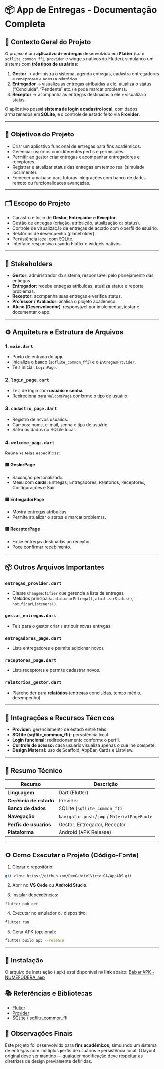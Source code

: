 # 📦 App de Entregas - Documentação Completa

## 🧭 Contexto Geral do Projeto

O projeto é um **aplicativo de entregas** desenvolvido em **Flutter** (com `sqflite_common_ffi`, `provider` e widgets nativos do Flutter), simulando um sistema com **três tipos de usuários**:

1. **Gestor** → administra o sistema, agenda entregas, cadastra entregadores e receptores e acessa relatórios.
2. **Entregador** → visualiza as entregas atribuídas a ele, atualiza o status (“Concluída”, “Pendente” etc.) e pode marcar problemas.
3. **Receptor** → acompanha as entregas destinadas a ele e visualiza o status.

O aplicativo possui **sistema de login e cadastro local**, com dados armazenados em **SQLite**, e o controle de estado feito via **Provider**.

---

## 🎯 Objetivos do Projeto

- Criar um aplicativo funcional de entregas para fins acadêmicos.
- Gerenciar usuários com diferentes perfis e permissões.
- Permitir ao gestor criar entregas e acompanhar entregadores e receptores.
- Registrar e atualizar status das entregas em tempo real (simulado localmente).
- Fornecer uma base para futuras integrações com banco de dados remoto ou funcionalidades avançadas.

---

## 🗂 Escopo do Projeto

- Cadastro e login de **Gestor, Entregador e Receptor**.
- Gestão de entregas (criação, atribuição, atualização de status).
- Controle de visualização de entregas de acordo com o perfil do usuário.
- Relatórios de desempenho (placeholder).
- Persistência local com SQLite.
- Interface responsiva usando Flutter e widgets nativos.

---

## 👥 Stakeholders

- **Gestor:** administrador do sistema, responsável pelo planejamento das entregas.
- **Entregador:** recebe entregas atribuídas, atualiza status e reporta problemas.
- **Receptor:** acompanha suas entregas e verifica status.
- **Professor / Avaliador:** analisa o projeto acadêmico.
- **Aluno (Desenvolvedor):** responsável por implementar, testar e documentar o app.

---

## ⚙ Arquitetura e Estrutura de Arquivos

### 1. `main.dart`
- Ponto de entrada do app.
- Inicializa o banco (`sqflite_common_ffi`) e o `EntregasProvider`.
- Tela inicial: `LoginPage`.

### 2. `login_page.dart`
- Tela de login com **usuário e senha**.
- Redireciona para `WelcomePage` conforme o tipo de usuário.

### 3. `cadastro_page.dart`
- Registro de novos usuários.
- Campos: nome, e-mail, senha e tipo de usuário.
- Salva os dados no SQLite local.

### 4. `welcome_page.dart`
Reúne as telas específicas:

#### 🟩 GestorPage
- Saudação personalizada.
- Menu com **cards**: Entregas, Entregadores, Relatórios, Receptores, Configurações e Sair.

#### 🟦 EntregadorPage
- Mostra entregas atribuídas.
- Permite atualizar o status e marcar problemas.

#### 🟨 ReceptorPage
- Exibe entregas destinadas ao receptor.
- Pode confirmar recebimento.

---

## 📦 Outros Arquivos Importantes

### `entregas_provider.dart`
- Classe `ChangeNotifier` que gerencia a lista de entregas.
- Métodos principais: `adicionarEntrega()`, `atualizarStatus()`, `notificarListeners()`.

### `gestor_entregas.dart`
- Tela para o gestor criar e atribuir novas entregas.

### `entregadores_page.dart`
- Lista entregadores e permite adicionar novos.

### `receptores_page.dart`
- Lista receptores e permite cadastrar novos.

### `relatorios_gestor.dart`
- Placeholder para **relatórios** (entregas concluídas, tempo médio, desempenho).

---

## 🔗 Integrações e Recursos Técnicos

- **Provider:** gerenciamento de estado entre telas.
- **SQLite (sqflite_common_ffi):** persistência local.
- **Login funcional:** redirecionamento conforme o perfil.
- **Controle de acesso:** cada usuário visualiza apenas o que lhe compete.
- **Design Material:** uso de Scaffold, AppBar, Cards e ListView.

---

## 🧠 Resumo Técnico

| Recurso | Descrição |
|----------|------------|
| **Linguagem** | Dart (Flutter) |
| **Gerência de estado** | Provider |
| **Banco de dados** | SQLite (`sqflite_common_ffi`) |
| **Navegação** | `Navigator.push` / `pop` / `MaterialPageRoute` |
| **Perfis de usuários** | Gestor, Entregador, Receptor |
| **Plataforma** | Android (APK Release) |

---

## ⚙ Como Executar o Projeto (Código-Fonte)

1. Clonar o repositório:

```bash
git clone https://github.com/DevGabrielVictorCA/AppADS.git
```

2. Abrir no **VS Code** ou **Android Studio**.

3. Instalar dependências:

```bash
flutter pub get
```

4. Executar no emulador ou dispositivo:

```bash
flutter run
```

5. Gerar APK (opcional):

```bash
flutter build apk --release
```
---

## 📲 Instalação
O arquivo de instalação (.apk) está disponível no **link** abaixo:
[Baixar APK - NUMERODERA_app](https://drive.google.com/drive/folders/1GRjiTVj5SeCedAhp7mAcaKxNR0EcGqrh?usp=sharing)


## 📚 Referências e Bibliotecas

* [Flutter](https://flutter.dev/)
* [Provider](https://pub.dev/packages/provider)
* [SQLite / sqflite_common_ffi](https://pub.dev/packages/sqflite_common_ffi)

## 🧩 Observações Finais

Este projeto foi desenvolvido para **fins acadêmicos**, simulando um sistema de entregas com múltiplos perfis de usuários e persistência local.
O layout original deve ser mantido — qualquer modificação deve respeitar as diretrizes de design previamente definidas.